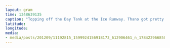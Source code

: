 ```yaml
---
layout: gram
time: 1348639135
caption: "Topping off the Day Tank at the Ice Runway. Thano got pretty cold up there by the end of it."
latitude: 
longitude: 
media:
- media/posts/201209/11192815_1599924156918173_612906461_n_17842296685000351.jpg
---
```

